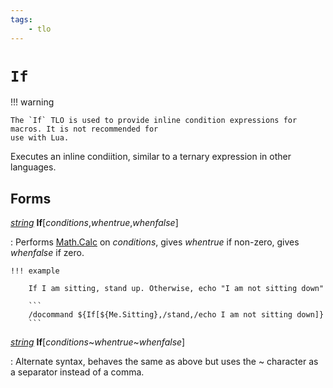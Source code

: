```yaml
---
tags:
    - tlo
---
```

# `If`


!!! warning

    The `If` TLO is used to provide inline condition expressions for macros. It is not recommended for
    use with Lua.

Executes an inline condiition, similar to a ternary expression in other languages.

## Forms

[_string_][string] **If**[_conditions_,_whentrue_,_whenfalse_]

:   Performs [Math.Calc][Math.Calc] on _conditions_, gives _whentrue_ if non-zero, gives _whenfalse_ if zero.

    !!! example

        If I am sitting, stand up. Otherwise, echo "I am not sitting down"

        ```
        /docommand ${If[${Me.Sitting},/stand,/echo I am not sitting down]}
        ```

[_string_][string] **If**[_conditions_\~_whentrue_\~_whenfalse_]

:   Alternate syntax, behaves the same as above but uses the \~ character as a separator instead of a comma.   

[string]: ../data-types/datatype-string.md
[Math.Calc]: ..//data-types/datatype-math.md#calc
